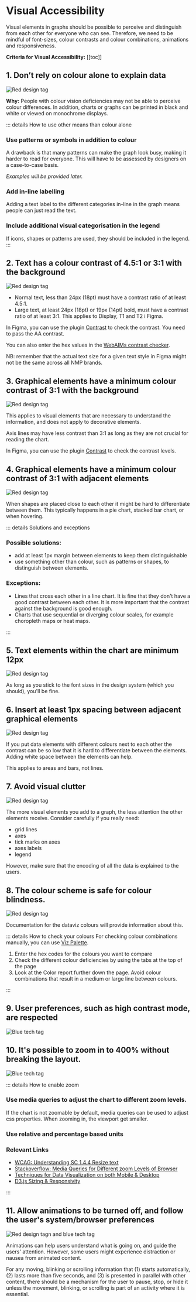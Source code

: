 # Visual Accessibility

Visual elements in graphs should be possible to perceive and distinguish from each other for everyone who can see. Therefore, we need to be mindful of font-sizes, colour contrasts and colour combinations, animations and responsiveness.

**Criteria for Visual Accessibility:**
[[toc]]

## 1. Don’t rely on colour alone to explain data
![Red design tag](/foundations/dataviz/tag-design.svg) 

**Why:** People with colour vision deficiencies may not be able to perceive colour differences. In addition, charts or graphs can be printed in black and white or viewed on monochrome displays.

::: details How to use other means than colour alone

### Use patterns or symbols in addition to colour
A drawback is that many patterns can make the graph look busy, making it harder to read for everyone. This will have to be assessed by designers on a case-to-case basis.

*Examples will be provided later.*
<!-- Need examples-->

### Add in-line labelling
Adding a text label to the different categories in-line in the graph means people can just read the text.

### Include additional visual categorisation in the legend
If icons, shapes or patterns are used, they should be included in the legend.
:::

## 2. Text has a colour contrast of 4.5:1 or 3:1 with the background
![Red design tag](/foundations/dataviz/tag-design.svg)

<!-- We should refer to the Warp font sizes when ready and checked -->

- Normal text, less than 24px (18pt) must have a contrast ratio of at least 4.5:1.
- Large text, at least 24px (18pt) or 19px (14pt) bold, must have a contrast ratio of at least 3:1. This applies to Display, T1 and T2 i Figma.

In Figma, you can use the plugin [Contrast](https://www.figma.com/community/plugin/748533339900865323/Contrast) to check the contrast. You need to pass the AA contrast.

You can also enter the hex values in the [WebAIMs contrast checker](https://webaim.org/resources/contrastchecker/).

NB: remember that the actual text size for a given text style in Figma might not be the same across all NMP brands.

## 3. Graphical elements have a minimum colour contrast of 3:1 with the background
![Red design tag](/foundations/dataviz/tag-design.svg)

This applies to visual elements that are necessary to understand the information, and does not apply to decorative elements. 

Axis lines may have less contrast than 3:1 as long as they are not crucial for reading the chart.

In Figma, you can use the plugin [Contrast](https://www.figma.com/community/plugin/748533339900865323/Contrast) to check the contrast levels.

## 4. Graphical elements have a minimum colour contrast of 3:1 with adjacent elements
![Red design tag](/foundations/dataviz/tag-design.svg)

When shapes are placed close to each other it might be hard to differentiate between them. This typically happens in a pie chart, stacked bar chart, or when hovering. 

::: details Solutions and exceptions
### Possible solutions:
- add at least 1px margin between elements to keep them distinguishable
- use something other than colour, such as patterns or shapes, to distinguish between elements.

### Exceptions:
- Lines that cross each other in a line chart. It is fine that they don't have a good contrast between each other. It is more important that the contrast against the background is good enough.
- Charts that use sequential or diverging colour scales, for example choropleth maps or heat maps.

:::

## 5. Text elements within the chart are minimum 12px
![Red design tag](/foundations/dataviz/tag-design.svg)

As long as you stick to the font sizes in the design system (which you should), you'll be fine.

## 6. Insert at least 1px spacing between adjacent graphical elements
![Red design tag](/foundations/dataviz/tag-design.svg)

If you put data elements with different colours next to each other the contrast can be so low that it is hard to differentiate between the elements. Adding white space between the elements can help. 

This applies to areas and bars, not lines.

## 7. Avoid visual clutter
![Red design tag](/foundations/dataviz/tag-design.svg)

The more visual elements you add to a graph, the less attention the other elements receive. Consider carefully if you really need:
- grid lines
- axes
- tick marks on axes
- axes labels
- legend

However, make sure that the encoding of all the data is explained to the users.

## 8. The colour scheme is safe for colour blindness.
![Red design tag](/foundations/dataviz/tag-design.svg) 

Documentation for the dataviz colours will provide information about this.

::: details How to check your colours
For checking colour combinations manually, you can use [Viz Palette](https://projects.susielu.com/viz-palette).

1. Enter the hex codes for the colours you want to compare
2. Check the different colour deficiencies by using the tabs at the top of the page
3. Look at the Color report further down the page. Avoid colour combinations that result in a medium or large line between colours.

:::

## 9. User preferences, such as high contrast mode, are respected
![Blue tech tag](/foundations/dataviz/tag-tech.svg)


## 10. It's possible to zoom in to 400% without breaking the layout. 
![Blue tech tag](/foundations/dataviz/tag-tech.svg)

::: details How to enable zoom 
### Use media queries to adjust the chart to different zoom levels.
If the chart is not zoomable by default, media queries can be used to adjust css properties. When zooming in, the viewport get smaller.

### Use relative and percentage based units

### Relevant Links
- [WCAG: Understanding SC 1.4.4 Resize text](https://www.w3.org/TR/UNDERSTANDING-WCAG20/visual-audio-contrast-scale.html)
- [Stackoverflow: Media Queries for Different zoom Levels of Browser](https://stackoverflow.com/questions/22223866/media-queries-for-different-zoom-levels-of-browser)
- [Techniques for Data Visualization on both Mobile & Desktop](https://www.visualcinnamon.com/2019/04/mobile-vs-desktop-dataviz/)
- [D3.js Sizing & Responsivity](https://wattenberger.com/blog/react-and-d3#sizing-responsivity)

:::

## 11. Allow animations to be turned off, and follow the user's system/browser preferences
![Red design tagn and blue tech tag](/foundations/dataviz/tag-design-and-tech.svg)

Animations can help users understand what is going on, and guide the users' attention. However, some users might experience distraction or nausea from animated content.

For any moving, blinking or scrolling information that (1) starts automatically, (2) lasts more than five seconds, and (3) is presented in parallel with other content, there should be a mechanism for the user to pause, stop, or hide it unless the movement, blinking, or scrolling is part of an activity where it is essential.
